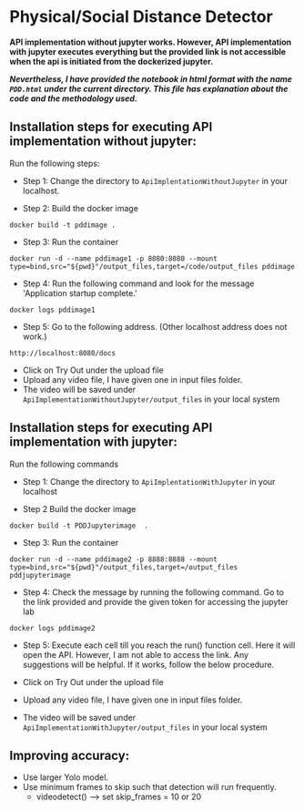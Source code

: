 # Physical/Social Distance Detector

**API implementation without jupyter works. However, API implementation with jupyter executes everything but the provided link is not accessible when the api is initiated from the dockerized jupyter.**

_**Nevertheless, I have provided the notebook in html format with the name ```PDD.html```  under the current directory. This file has explanation about the code and the methodology used.**_

## Installation steps for executing API implementation without jupyter:


Run the following steps:

- Step 1: Change the directory to  ```ApiImplentationWithoutJupyter``` in your localhost.

- Step 2: Build the docker image
```
docker build -t pddimage . 
```
- Step 3: Run the container
```
docker run -d --name pddimage1 -p 8080:8080 --mount type=bind,src="${pwd}"/output_files,target=/code/output_files pddimage 

```
- Step 4: Run the following command and look for the message 'Application startup complete.'
```
docker logs pddimage1 
```

- Step 5: Go to the following address. (Other localhost address does not work.)

```
http://localhost:8080/docs 
```

-  Click on Try Out under the upload file
-  Upload any video file, I have given one in input files folder.
-  The video will be saved under ```ApiImplementationWithoutJupyter/output_files``` in your local system


## Installation steps for executing API implementation with jupyter:



Run the following commands

- Step 1: Change the directory to ```ApiImplentationWithJupyter``` in your localhost 

- Step 2  Build the docker image
```
docker build -t PDDJupyterimage  . 
```
- Step 3: Run the container
```
docker run -d --name pddimage2 -p 8888:8888 --mount type=bind,src="${pwd}"/output_files,target=/output_files pddjupyterimage  

```
- Step 4: Check the message by running the following command. Go to the link provided and provide the given token  for accessing the jupyter lab

```
docker logs pddimage2 
```

- Step 5: Execute each cell till you reach the run() function cell. Here it will open the API. However, I am not able to access the link. Any suggestions will be helpful. If it works, follow the below procedure.
  
-  Click on Try Out under the upload file
-  Upload any video file, I have given one in input files folder.
-  The video will be saved under ```ApiImplementationWithJupyter/output_files``` in your local system


## Improving accuracy:

- Use larger Yolo model.
- Use minimum frames to skip such that detection will run frequently. 
	- videodetect() --> set skip_frames = 10 or 20

